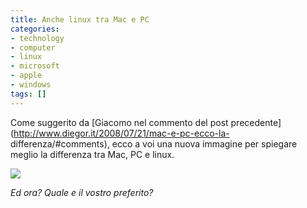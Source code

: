 ```yaml
---
title: Anche linux tra Mac e PC
categories:
- technology
- computer
- linux
- microsoft
- apple
- windows
tags: []
---
```

Come suggerito da [Giacomo nel commento del post
precedente](http://www.diegor.it/2008/07/21/mac-e-pc-ecco-la-
differenza/#comments), ecco a voi una nuova immagine per spiegare meglio la
differenza tra Mac, PC e linux.

[![]({{site.url}}/images/macpclinux.jpg)]({{site.url}}/images/macpclinux.jpg)

_Ed ora? Quale e il vostro preferito?_

